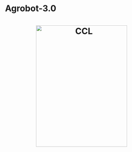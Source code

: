 # Agrobot-3.0

<h1 align="center">
    <img alt="CCL" title="logo" src="https://github.com/CaioslppUO/Agrobot-3.0/blob/main/img/uv.gif" width="300px" height="400px" />
</h1>